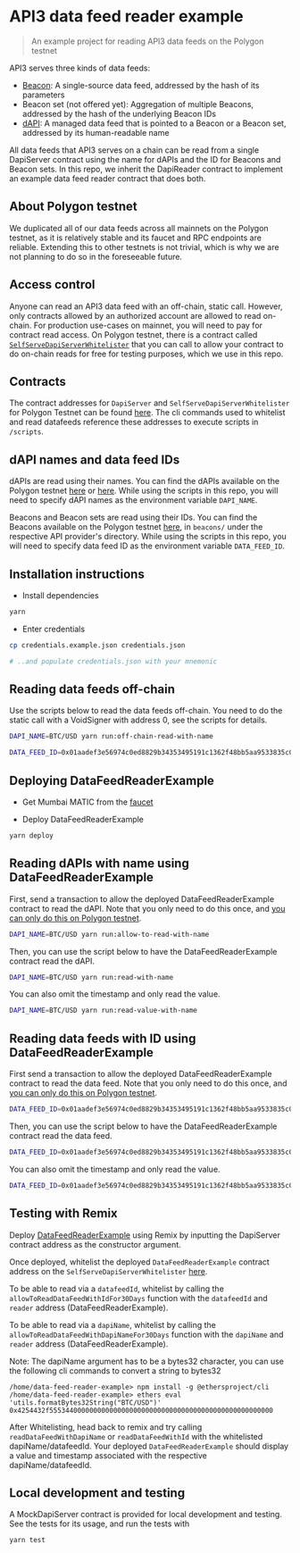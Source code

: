 # API3 data feed reader example

> An example project for reading API3 data feeds on the Polygon testnet

API3 serves three kinds of data feeds:

- [Beacon](https://medium.com/api3/beacons-building-blocks-for-web3-data-connectivity-df6ad3eb5763): A single-source
  data feed, addressed by the hash of its parameters
- Beacon set (not offered yet): Aggregation of multiple Beacons, addressed by the hash of the underlying Beacon IDs
- [dAPI](https://medium.com/api3/dapis-apis-for-dapps-53b83f8d2493): A managed data feed that is pointed to a Beacon or
  a Beacon set, addressed by its human-readable name

All data feeds that API3 serves on a chain can be read from a single DapiServer contract using the name for dAPIs and
the ID for Beacons and Beacon sets. In this repo, we inherit the DapiReader contract to implement an example data feed
reader contract that does both.

## About Polygon testnet

We duplicated all of our data feeds across all mainnets on the Polygon testnet, as it is relatively stable and its
faucet and RPC endpoints are reliable. Extending this to other testnets is not trivial, which is why we are not planning
to do so in the foreseeable future.

## Access control

Anyone can read an API3 data feed with an off-chain, static call. However, only contracts allowed by an authorized
account are allowed to read on-chain. For production use-cases on mainnet, you will need to pay for contract read
access. On Polygon testnet, there is a contract called
[`SelfServeDapiServerWhitelister`](https://mumbai.polygonscan.com/address/0x78D95f27B068F36Bd4c3f29e424D7072D149DDF3#writeContract)
that you can call to allow your contract to do on-chain reads for free for testing purposes, which we use in this repo.

## Contracts

The contract addresses for `DapiServer` and `SelfServeDapiServerWhitelister` for Polygon Testnet can be found
[here](https://docs.api3.org/dapis/reference/chains.html). The cli commands used to whitelist and read datafeeds
reference these addresses to execute scripts in `/scripts`.

## dAPI names and data feed IDs

dAPIs are read using their names. You can find the dAPIs available on the Polygon testnet
[here](https://docs.api3.org/dapis/reference/dapi-browser.html) or
[here](https://github.com/api3dao/operations/blob/main/data/dapis/polygon-testnet.json). While using the scripts in this
repo, you will need to specify dAPI names as the environment variable `DAPI_NAME`.

Beacons and Beacon sets are read using their IDs. You can find the Beacons available on the Polygon testnet
[here](https://github.com/api3dao/operations/tree/main/data/apis), in `beacons/` under the respective API provider's
directory. While using the scripts in this repo, you will need to specify data feed ID as the environment variable
`DATA_FEED_ID`.

## Installation instructions

- Install dependencies

```sh
yarn
```

- Enter credentials

```sh
cp credentials.example.json credentials.json

# ..and populate credentials.json with your mnemonic
```

## Reading data feeds off-chain

Use the scripts below to read the data feeds off-chain. You need to do the static call with a VoidSigner with address 0,
see the scripts for details.

```sh
DAPI_NAME=BTC/USD yarn run:off-chain-read-with-name

DATA_FEED_ID=0x01aadef3e56974c0ed8829b34353495191c1362f48bb5aa9533835c00cb2a7af yarn run:off-chain-read-with-id
```

## Deploying DataFeedReaderExample

- Get Mumbai MATIC from the [faucet](https://faucet.polygon.technology/)

- Deploy DataFeedReaderExample

```sh
yarn deploy
```

## Reading dAPIs with name using DataFeedReaderExample

First, send a transaction to allow the deployed DataFeedReaderExample contract to read the dAPI. Note that you only need
to do this once, and [you can only do this on Polygon testnet](#access-control).

```sh
DAPI_NAME=BTC/USD yarn run:allow-to-read-with-name
```

Then, you can use the script below to have the DataFeedReaderExample contract read the dAPI.

```sh
DAPI_NAME=BTC/USD yarn run:read-with-name
```

You can also omit the timestamp and only read the value.

```sh
DAPI_NAME=BTC/USD yarn run:read-value-with-name
```

## Reading data feeds with ID using DataFeedReaderExample

First send a transaction to allow the deployed DataFeedReaderExample contract to read the data feed. Note that you only
need to do this once, and [you can only do this on Polygon testnet](#access-control).

```sh
DATA_FEED_ID=0x01aadef3e56974c0ed8829b34353495191c1362f48bb5aa9533835c00cb2a7af yarn run:allow-to-read-with-id
```

Then, you can use the script below to have the DataFeedReaderExample contract read the data feed.

```sh
DATA_FEED_ID=0x01aadef3e56974c0ed8829b34353495191c1362f48bb5aa9533835c00cb2a7af yarn run:read-with-id
```

You can also omit the timestamp and only read the value.

```sh
DATA_FEED_ID=0x01aadef3e56974c0ed8829b34353495191c1362f48bb5aa9533835c00cb2a7af yarn run:read-value-with-id
```

## Testing with Remix

Deploy [DataFeedReaderExample](./contracts/DataFeedReaderExample.sol) using Remix by inputting the DapiServer contract
address as the constructor argument.

Once deployed, whitelist the deployed `DataFeedReaderExample` contract address on the `SelfServeDapiServerWhitelister`
[here](https://mumbai.polygonscan.com/address/0x78D95f27B068F36Bd4c3f29e424D7072D149DDF3#writeContract).

To be able to read via a `datafeedId`, whitelist by calling the `allowToReadDataFeedWithIdFor30Days` function with the
`datafeedId` and `reader` address (DataFeedReaderExample).

To be able to read via a `dapiName`, whitelist by calling the `allowToReadDataFeedWithDapiNameFor30Days` function with
the `dapiName` and `reader` address (DataFeedReaderExample).

Note: The dapiName argument has to be a bytes32 character, you can use the following cli commands to convert a string to
bytes32

```
/home/data-feed-reader-example> npm install -g @ethersproject/cli
/home/data-feed-reader-example> ethers eval 'utils.formatBytes32String("BTC/USD")'
0x4254432f55534400000000000000000000000000000000000000000000000000
```

After Whitelisting, head back to remix and try calling `readDataFeedWithDapiName` or `readDataFeedWithId` with the
whitelisted dapiName/datafeedId. Your deployed `DataFeedReaderExample` should display a value and timestamp associated
with the respective dapiName/datafeedId.

## Local development and testing

A MockDapiServer contract is provided for local development and testing. See the tests for its usage, and run the tests
with

```sh
yarn test
```

